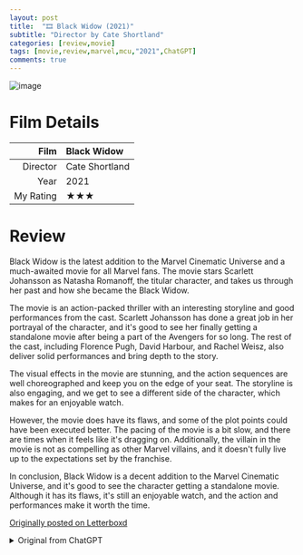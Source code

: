 ```yaml
---
layout: post
title:  "🎞️ Black Widow (2021)"
subtitle: "Director by Cate Shortland"
categories: [review,movie]
tags: [movie,review,marvel,mcu,"2021",ChatGPT]
comments: true
---
```


![image](https://a.ltrbxd.com/resized/film-poster/4/2/7/8/0/7/427807-black-widow-0-230-0-345-crop.jpg)

# Film Details

Film|Black Widow
--:|:--
Director|Cate Shortland
Year|2021
My Rating|★★★

# Review

Black Widow is the latest addition to the Marvel Cinematic Universe and a much-awaited movie for all Marvel fans. The movie stars Scarlett Johansson as Natasha Romanoff, the titular character, and takes us through her past and how she became the Black Widow.

The movie is an action-packed thriller with an interesting storyline and good performances from the cast. Scarlett Johansson has done a great job in her portrayal of the character, and it's good to see her finally getting a standalone movie after being a part of the Avengers for so long. The rest of the cast, including Florence Pugh, David Harbour, and Rachel Weisz, also deliver solid performances and bring depth to the story.

The visual effects in the movie are stunning, and the action sequences are well choreographed and keep you on the edge of your seat. The storyline is also engaging, and we get to see a different side of the character, which makes for an enjoyable watch.

However, the movie does have its flaws, and some of the plot points could have been executed better. The pacing of the movie is a bit slow, and there are times when it feels like it's dragging on. Additionally, the villain in the movie is not as compelling as other Marvel villains, and it doesn't fully live up to the expectations set by the franchise.

In conclusion, Black Widow is a decent addition to the Marvel Cinematic Universe, and it's good to see the character getting a standalone movie. Although it has its flaws, it's still an enjoyable watch, and the action and performances make it worth the time.

[Originally posted on Letterboxd](https://letterboxd.com/nickbarrett/film/black-widow/)

<details>
  <summary>Original from ChatGPT</summary>

## prompt
```
write a blog post about the marvel movie Black Widow where I rate it 3/5 stars
```
## response

```
Black Widow is the latest addition to the Marvel Cinematic Universe and a much-awaited movie for all Marvel fans. The movie stars Scarlett Johansson as Natasha Romanoff, the titular character, and takes us through her past and how she became the Black Widow.

The movie is an action-packed thriller with an interesting storyline and good performances from the cast. Scarlett Johansson has done a great job in her portrayal of the character, and it's good to see her finally getting a standalone movie after being a part of the Avengers for so long. The rest of the cast, including Florence Pugh, David Harbour, and Rachel Weisz, also deliver solid performances and bring depth to the story.

The visual effects in the movie are stunning, and the action sequences are well choreographed and keep you on the edge of your seat. The storyline is also engaging, and we get to see a different side of the character, which makes for an enjoyable watch.

However, the movie does have its flaws, and some of the plot points could have been executed better. The pacing of the movie is a bit slow, and there are times when it feels like it's dragging on. Additionally, the villain in the movie is not as compelling as other Marvel villains, and it doesn't fully live up to the expectations set by the franchise.

In conclusion, Black Widow is a decent addition to the Marvel Cinematic Universe, and it's good to see the character getting a standalone movie. Although it has its flaws, it's still an enjoyable watch, and the action and performances make it worth the time. I would rate it 3/5 stars.
```

---
</details>

